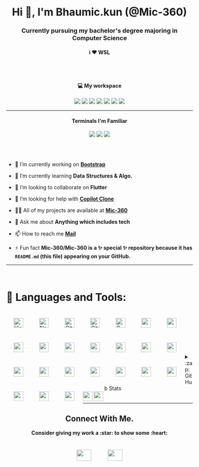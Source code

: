 <h1 align="center">Hi 👋, I'm Bhaumic.kun (@Mic-360)</h1>
<h3 align="center">Currently pursuing my bachelor's degree majoring in Computer Science</h3>
<h4 align="center">i ❤️ WSL </h4>
<br/>
<br/>

<h4 align="center"> 💻 My workspace </h4>
<p align='center'>
  <img src="https://img.shields.io/badge/Android%2011-3DDC84?style=for-the-badge&logo=android&logoColor=white" />
  <img src="https://img.shields.io/badge/asus%20laptop-000000?style=for-the-badge&logo=asus&logoColor=white" />
  <img src="https://img.shields.io/badge/windows-%230078D6.svg?&style=for-the-badge&logo=windows&logoColor=white" />
  <img src="https://img.shields.io/badge/Ubuntu-E95420?style=for-the-badge&logo=ubuntu&logoColor=white" />
  <img src="https://img.shields.io/badge/AMD%20Ryzen_9_5980HS-ED1C24?style=for-the-badge&logo=amd&logoColor=white" />
  <img src="https://img.shields.io/badge/RAM-32GB-%230071C5.svg?&style=for-the-badge&logoColor=white" />
  <img src="https://img.shields.io/badge/nvidia-gtx%201650-%2376B900.svg?&style=for-the-badge&logo=nvidia&logoColor=white" />
</p>
<hr>

<h4 align="center"> Terminals I'm Familiar </h4>
<p align='center'>
  <img src="https://img.shields.io/badge/windows%20terminal-4D4D4D?style=for-the-badge&logo=windows%20terminal&logoColor=white" />
  <img src="https://img.shields.io/badge/windows%20terminal-4D4D4D?style=for-the-badge&logo=windows%20terminal&logoColor=white" />
  <img src="https://img.shields.io/badge/GIT-E44C30?style=for-the-badge&logo=git&logoColor=white" />
</p>
<br/>
<br/>

- 🔭 I’m currently working on [**Bootstrap**](https://github.com/Mic-360/Web_Dev_Bootcamp)

- 🌱 I’m currently learning **Data Structures & Algo.**

- 👯 I’m looking to collaborate on **Flutter**

- 🤝 I’m looking for help with [**Copilot Clone**](https://github.com/hieunc229/copilot-clone)

- 👨‍💻 All of my projects are available at [**Mic-360**](https://github.com/Mic-360)

- 💬 Ask me about **Anything which includes tech**

- 📫 How to reach me [**Mail**](mailto:bhaumiksingh2000@gmail.com)

- ⚡ Fun fact **Mic-360/Mic-360 is a ✨ special ✨ repository because it has `README.md` (this file) appearing on your GitHub.**
 
<hr>
<br/>

 
# 🫤 Languages and Tools: 

<img align="left" alt="Visual Studio Code" width="26px" src="https://cdn.jsdelivr.net/gh/devicons/devicon/icons/vscode/vscode-original.svg" style="padding:20px;" />

<img align="left" alt="Node.js" width="26px" src="https://cdn.jsdelivr.net/gh/devicons/devicon/icons/nodejs/nodejs-original.svg" style="padding:20px;" />

<img align="left" alt="Git" width="26px" src="https://cdn.jsdelivr.net/gh/devicons/devicon/icons/git/git-original.svg" style="padding:20px;" />

<img align="left" alt="GitHub" width="26px" src="https://user-images.githubusercontent.com/3369400/139447912-e0f43f33-6d9f-45f8-be46-2df5bbc91289.png" style="padding:20px;" />

<img align="left" alt="C" width="26px" src="https://cdn.jsdelivr.net/gh/devicons/devicon/icons/c/c-plain.svg" style="padding:20px;" />

<img align="left" src="https://cdn.jsdelivr.net/gh/devicons/devicon/icons/cplusplus/cplusplus-plain.svg" style="padding:20px;" width="26px" />

<img align="left" src="https://cdn.jsdelivr.net/gh/devicons/devicon/icons/docker/docker-original.svg" style="padding:20px;" width="26px" />

<img align="left" src="https://cdn.jsdelivr.net/gh/devicons/devicon/icons/javascript/javascript-plain.svg" style="padding:20px;" width="26px" />

<img align="left" src="https://cdn.jsdelivr.net/gh/devicons/devicon/icons/react/react-original-wordmark.svg" style="padding:20px;" width="26px" />

<img align="left" src="https://cdn.jsdelivr.net/gh/devicons/devicon/icons/android/android-plain.svg" style="padding:20px;" width="26px" />

<img align="left" src="https://cdn.jsdelivr.net/gh/devicons/devicon/icons/arduino/arduino-original-wordmark.svg" style="padding:20px;" width="26px" />

<img align="left" src="https://cdn.jsdelivr.net/gh/devicons/devicon/icons/bootstrap/bootstrap-plain.svg" style="padding:20px;" width="26px" />

<img align="left" src="https://cdn.jsdelivr.net/gh/devicons/devicon/icons/bash/bash-original.svg" style="padding:20px;" width="26px" />

<img align="left" src="https://cdn.jsdelivr.net/gh/devicons/devicon/icons/dart/dart-original.svg" style="padding:20px;" width="26px" />

<img align="left" src="https://cdn.jsdelivr.net/gh/devicons/devicon/icons/flutter/flutter-original.svg" style="padding:20px;" width="26px" />

<img align="left" src="https://cdn.jsdelivr.net/gh/devicons/devicon/icons/googlecloud/googlecloud-original.svg" style="padding:20px;" width="26px" />

<img align="left" src="https://cdn.jsdelivr.net/gh/devicons/devicon/icons/html5/html5-plain.svg" style="padding:20px;" width="26px" />

<img align="left" src="https://cdn.jsdelivr.net/gh/devicons/devicon/icons/css3/css3-plain.svg" style="padding:20px;" width="26px" /><br/>

<img align="left" src="https://cdn.jsdelivr.net/gh/devicons/devicon/icons/kotlin/kotlin-original.svg" style="padding:20px;" width="26px" />

<img align="left" src="https://cdn.jsdelivr.net/gh/devicons/devicon/icons/linux/linux-original.svg" style="padding:20px;" width="26px" />

<img align="left" src="https://cdn.jsdelivr.net/gh/devicons/devicon/icons/mongodb/mongodb-original.svg" style="padding:20px;" width="26px" />

<img align="left" src="https://cdn.jsdelivr.net/gh/devicons/devicon/icons/photoshop/photoshop-plain.svg" style="padding:20px;" width="26px" />

<img align="left" src="https://cdn.jsdelivr.net/gh/devicons/devicon/icons/python/python-original.svg" style="padding:20px;" width="26px" />

<img align="left" src="https://cdn.jsdelivr.net/gh/devicons/devicon/icons/ubuntu/ubuntu-plain.svg" style="padding:20px;" width="26px" />

<img align="left" src="https://cdn.jsdelivr.net/gh/devicons/devicon/icons/wordpress/wordpress-plain.svg" style="padding-top:20px;" width="26px" />
  
<img align="left" src="https://cdn.jsdelivr.net/gh/devicons/devicon/icons/java/java-original.svg" style="padding-top:20px;" width="26px" />

<br/>
<br/>

<br/>
<br/>
<br/>

<details align='left'>
  <summary>:zap: GitHub Stats</summary>
<p align='left'>
  <a href="#"><img alt="Mic-360 GitHub Stats" src="https://github-readme-stats.vercel.app/api?username=mic-360&show_icons=true&hide_border=false&title_color=ff652f&icon_color=FFE400&bg_color=09131B&text_color=ffffff&border_color=0c1a25" /></a><br/>
  <a href="#"><img src="https://github-profile-summary-cards.vercel.app/api/cards/profile-details?username=mic-360&theme=monokai" /></a>
</p>
</details>
<br/>

<hr>

<h2 align='center'>Connect With Me.</h2>
<p align='center'>
  <strong>Consider giving my work a :star: to show some :heart:</strong><br/><br/>
  <a href="https://www.facebook.com/Miczx.in"><img src="https://cdn.jsdelivr.net/gh/devicons/devicon/icons/facebook/facebook-plain.svg" height="30" width="40" style="padding:20px;" /></a>
  <a href="https://www.instagram.com/just.a.fat.rat/"><img src="https://raw.githubusercontent.com/rahuldkjain/github-profile-readme-generator/master/src/images/icons/Social/instagram.svg" height="30" width="40" style="padding:20px;" /></a>
</p>
